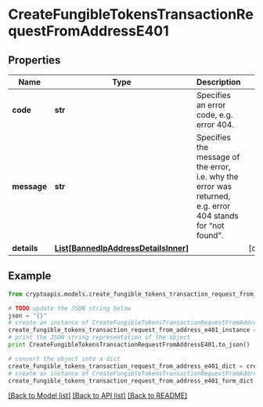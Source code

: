 # CreateFungibleTokensTransactionRequestFromAddressE401


## Properties
Name | Type | Description | Notes
------------ | ------------- | ------------- | -------------
**code** | **str** | Specifies an error code, e.g. error 404. | 
**message** | **str** | Specifies the message of the error, i.e. why the error was returned, e.g. error 404 stands for “not found”. | 
**details** | [**List[BannedIpAddressDetailsInner]**](BannedIpAddressDetailsInner.md) |  | [optional] 

## Example

```python
from cryptoapis.models.create_fungible_tokens_transaction_request_from_address_e401 import CreateFungibleTokensTransactionRequestFromAddressE401

# TODO update the JSON string below
json = "{}"
# create an instance of CreateFungibleTokensTransactionRequestFromAddressE401 from a JSON string
create_fungible_tokens_transaction_request_from_address_e401_instance = CreateFungibleTokensTransactionRequestFromAddressE401.from_json(json)
# print the JSON string representation of the object
print CreateFungibleTokensTransactionRequestFromAddressE401.to_json()

# convert the object into a dict
create_fungible_tokens_transaction_request_from_address_e401_dict = create_fungible_tokens_transaction_request_from_address_e401_instance.to_dict()
# create an instance of CreateFungibleTokensTransactionRequestFromAddressE401 from a dict
create_fungible_tokens_transaction_request_from_address_e401_form_dict = create_fungible_tokens_transaction_request_from_address_e401.from_dict(create_fungible_tokens_transaction_request_from_address_e401_dict)
```
[[Back to Model list]](../README.md#documentation-for-models) [[Back to API list]](../README.md#documentation-for-api-endpoints) [[Back to README]](../README.md)


